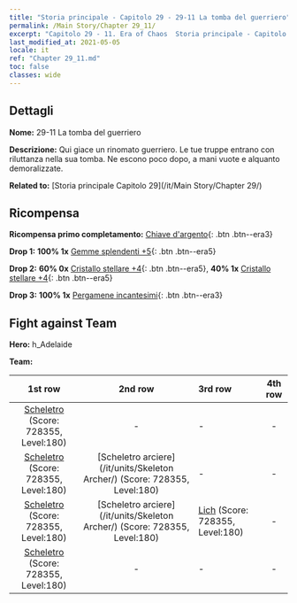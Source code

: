 ```yaml
---
title: "Storia principale - Capitolo 29 - 29-11 La tomba del guerriero"
permalink: /Main Story/Chapter 29_11/
excerpt: "Capitolo 29 - 11. Era of Chaos  Storia principale - Capitolo 29_11. 29-11 La tomba del guerriero"
last_modified_at: 2021-05-05
locale: it
ref: "Chapter 29_11.md"
toc: false
classes: wide
---
```


## Dettagli

 **Nome:** 29-11 La tomba del guerriero

 **Descrizione:** Qui giace un rinomato guerriero. Le tue truppe entrano con riluttanza nella sua tomba. Ne escono poco dopo, a mani vuote e alquanto demoralizzate.

 **Related to:** [Storia principale Capitolo 29](/it/Main Story/Chapter 29/)

## Ricompensa

 **Ricompensa primo completamento:** [Chiave d'argento](/ItemsIT/con_693/){: .btn .btn--era3}

 **Drop 1:** **100% 1x** [Gemme splendenti +5](/ItemsIT/mat_100/){: .btn .btn--era5}

 **Drop 2:** **60% 0x** [Cristallo stellare +4](/ItemsIT/mat_94/){: .btn .btn--era5}, **40% 1x** [Cristallo stellare +4](/ItemsIT/mat_94/){: .btn .btn--era5}

 **Drop 3:** **100% 1x** [Pergamene incantesimi](/ItemsIT/con_694/){: .btn .btn--era3}


## Fight against Team
 **Hero:** h_Adelaide

 **Team:**


  | 1st row | 2nd row | 3rd row | 4th row |
  |:----:|:----:|:----|:----:|
  | [Scheletro](/it/units/Skeleton/) (Score: 728355, Level:180)  | - | - | - |
  | [Scheletro](/it/units/Skeleton/) (Score: 728355, Level:180)  | [Scheletro arciere](/it/units/Skeleton Archer/) (Score: 728355, Level:180)  | - | - |
  | [Scheletro](/it/units/Skeleton/) (Score: 728355, Level:180)  | [Scheletro arciere](/it/units/Skeleton Archer/) (Score: 728355, Level:180)  | [Lich](/it/units/Lich/) (Score: 728355, Level:180)  | - |
  | [Scheletro](/it/units/Skeleton/) (Score: 728355, Level:180)  | - | - | - |


